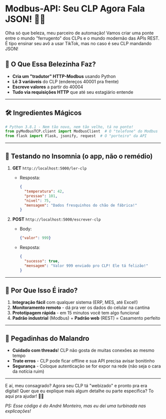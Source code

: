 # Modbus-API: Seu CLP Agora Fala JSON! 🚀💬

Olha só que beleza, meu parceiro de automação! Vamos criar uma ponte entre o mundo "ferrugento" dos CLPs e o mundo modernão das APIs REST. É tipo ensinar seu avô a usar TikTok, mas no caso é seu CLP mandando JSON!

## 🔌 O Que Essa Belezinha Faz?

- **Cria um "tradutor" HTTP-Modbus** usando Python
- **Lê 3 variáveis** do CLP (endereços 40001 pra frente)
- **Escreve valores** a partir do 40004
- **Tudo via requisições HTTP** que até seu estagiário entende

---

## 🛠️ Ingredientes Mágicos

```python
# Python 3.8.1 - Nem tão novo, nem tão velho, tá no ponto!
from pyModbusTCP.client import ModbusClient  # O "telefone" do Modbus
from flask import Flask, jsonify, request  # O "porteiro" da API
```

---

## 🧪 Testando no Insomnia (o app, não o remédio)

1. **GET** `http://localhost:5000/ler-clp`
   - Resposta:
     ```json
     {
       "temperatura": 42,
       "pressao": 101,
       "nivel": 75,
       "mensagem": "Dados fresquinhos do chão de fábrica!"
     }
     ```

2. **POST** `http://localhost:5000/escrever-clp`
   - Body:
     ```json
     {"valor": 999}
     ```
   - Resposta:
     ```json
     {
       "sucesso": true,
       "mensagem": "Valor 999 enviado pro CLP! Ele tá felizão!"
     }
     ```

---

## 🤔 Por Que Isso É irado?

1. **Integração fácil** com qualquer sistema (ERP, MES, até Excel!)
2. **Monitoramento remoto** - dá pra ver os dados do celular na cantina
3. **Prototipagem rápida** - em 15 minutos você tem algo funcional
4. **Padrão industrial** (Modbus) + **Padrão web** (REST) = Casamento perfeito

---

## 🚨 Pegadinhas do Malandro

- **Cuidado com threads**! CLP não gosta de muitas conexões ao mesmo tempo
- **Trate erros** - CLP pode ficar offline e sua API precisa avisar bonitinho
- **Segurança** - Coloque autenticação se for expor na rede (não seja o cara da notícia ruim)

---

E aí, meu consagrado? Agora seu CLP tá "webizado" e pronto pra era digital! Quer que eu explique mais algum detalhe ou parte específica? To aqui pra ajudar! 🔧😎

*PS: Esse código é do André Monteiro, mas eu dei uma turbinada nas explicações!*
